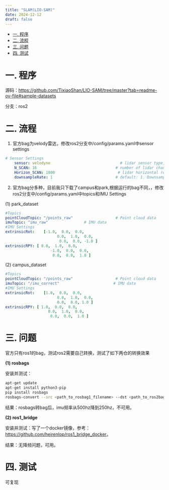 ```yaml
---
title: "SLAM(LIO-SAM)"
date: 2024-12-12
draft: false
---
```

- [一. 程序](#一-程序)
- [二. 流程](#二-流程)
- [三. 问题](#三-问题)
- [四. 测试](#四-测试)

# 一. 程序

源码：<https://github.com/TixiaoShan/LIO-SAM/tree/master?tab=readme-ov-file#sample-datasets>

分支：ros2

# 二. 流程

1. 官方bag为velody雷达，修改ros2分支中/config/params.yaml中sensor settings
```yaml
# Sensor Settings
    sensor: velodyne                               # lidar sensor type, either 'velodyne', 'ouster' or 'livox'
    N_SCAN: 16                                   # number of lidar channels (i.e., Velodyne/Ouster: 16, 32, 64, 128, Livox Horizon: 6)
    Horizon_SCAN: 1800                            # lidar horizontal resolution (Velodyne:1800, Ouster:512,1024,2048, Livox Horizon: 4000)
    downsampleRate: 1                            # default: 1. Downsample your data if too many
```

2. 官方bag分多种，目前我只下载了campus和park,根据运行的bag不同，，修改ros2分支中/config/params.yaml中topics和IMU Settings

(1) park_dataset

```yaml
#Topics
pointCloudTopic: "/points_raw"                   # Point cloud data
imuTopic: "imu_raw"                # IMU data
#IMU Settings
extrinsicRot:    [-1.0,  0.0,  0.0,
                       0.0,  1.0,  0.0,
                        0.0,  0.0, -1.0 ]
extrinsicRPY: [ 0.0,  1.0,  0.0,
                    -1.0,  0.0,  0.0,
                     0.0,  0.0,  1.0 ]
```

(2) campus_dataset

```yaml
#Topics
pointCloudTopic: "/points_raw"                   # Point cloud data
imuTopic: "/imu_correct"                        # IMU data
#IMU Settings
extrinsicRot:    [1.0,  0.0,  0.0,
                       0.0,  1.0,  0.0,
                       0.0,  0.0, 1.0 ]
extrinsicRPY: [ 1.0,  0.0,  0.0,
                   0.0,  1.0,  0.0,
                    0.0,  0.0,  1.0 ]
```

# 三. 问题

官方只有ros1的bag，测试ros2需要自己转换，测试了如下两仓的转换效果

**(1) rosbags**

安装并测试：
```bash
apt-get update
apt-get install python3-pip
pip install rosbags
rosbags-convert --src <path_to_rosbag1_filename> --dst <path_to_ros2bag_filename> #转换bag
```
结果：rosbags转bag后，imu频率从500hz降到250hz，不可用。

**(2) ros1_bridge**

安装并测试：写了一个docker镜像，参考： <https://github.com/heirenlop/ros1_bridge_docker>。

结果：无降频问题，可用。

# 四. 测试

可复现